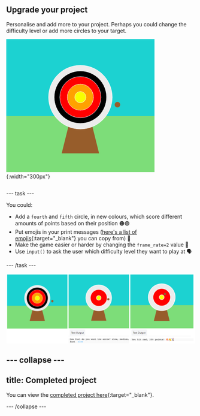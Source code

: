 ## Upgrade your project

<div style="display: flex; flex-wrap: wrap">
<div style="flex-basis: 200px; flex-grow: 1; margin-right: 15px;">
Personalise and add more to your project. Perhaps you could change the difficulty level or add more circles to your target.
</div>
<div>

![The output area showing a target with five circles.](images/five_circles.png){:width="300px"}

</div>
</div>

--- task ---

You could:

+ Add a `fourth` and `fifth` circle, in new colours, which score different amounts of points based on their position 🟠🟣
+ Put emojis in your print messages ([here's a list of emojis](https://unicode.org/emoji/charts/full-emoji-list.html){:target="_blank"} you can copy from) 🎯
+ Make the game easier or harder by changing the `frame_rate=2` value 💨
+ Use `input()` to ask the user which difficulty level they want to play at 🗣️

--- /task ---

![Three project ideas, one has five circles, one has a difficulty input question and one has emojis in the points message.](images/upgrade-ideas.png)

--- collapse ---
---
title: Completed project
---

You can view the [completed project here](https://editor.raspberrypi.org/en/projects/target-practice-solution){:target="_blank"}.

--- /collapse ---
